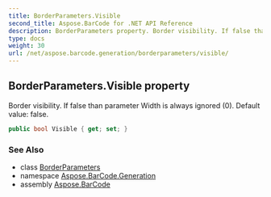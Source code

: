 ```yaml
---
title: BorderParameters.Visible
second_title: Aspose.BarCode for .NET API Reference
description: BorderParameters property. Border visibility. If false than parameter Width is always ignored 0. Default value false
type: docs
weight: 30
url: /net/aspose.barcode.generation/borderparameters/visible/
---
```

## BorderParameters.Visible property

Border visibility. If false than parameter Width is always ignored (0). Default value: false.

```csharp
public bool Visible { get; set; }
```

### See Also

* class [BorderParameters](../)
* namespace [Aspose.BarCode.Generation](../../borderparameters/)
* assembly [Aspose.BarCode](../../../)


